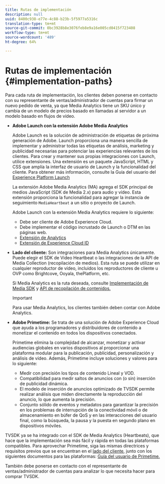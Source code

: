 ```yaml
---
title: Rutas de implementación
description: null
uuid: 8400c938-e77e-4c88-b23b-5f5977a5316c
translation-type: tm+mt
source-git-commit: 0bc3928b8e3076feb8e9a16e005cd0415f723408
workflow-type: tm+mt
source-wordcount: '489'
ht-degree: 64%

---
```



# Rutas de implementación {#implementation-paths}

Para cada ruta de implementación, los clientes deben ponerse en contacto con su representante de ventas/administrador de cuentas para firmar un nuevo pedido de venta, ya que Media Analytics tiene un SKU único y cambia de un modelo de precios basado en llamadas al servidor a un modelo basado en flujos de vídeo.

* **Adobe Launch con la extensión Adobe Media Analytics**

   Adobe Launch es la solución de administración de etiquetas de próxima generación de Adobe. Launch proporciona una manera sencilla de implementar y administrar todas las etiquetas de análisis, marketing y publicidad necesarias para potenciar las experiencias relevantes de los clientes. Para crear y mantener sus propias integraciones con Launch, utilice extensiones. Una extensión es un paquete JavaScript, HTML y CSS que amplía la interfaz de usuario de Launch y la funcionalidad del cliente. Para obtener más información, consulte la Guía del usuario del [Experience Platform Launch](https://docs.adobe.com/content/help/es-ES/launch/using/overview.html)

   La extensión Adobe Media Analytics (MA) agrega el SDK principal de medios JavaScript (SDK de Media 2.x) para audio y vídeo. Esta extensión proporciona la funcionalidad para agregar la instancia de seguimiento `MediaHeartbeat` a un sitio o proyecto de Launch.

   Adobe Launch con la extensión Media Analytics requiere lo siguiente:
   * Debe ser cliente de Adobe Experience Cloud.
   * Debe implementar el código incrustado de Launch o DTM en las páginas web.
   * [Extensión de Analytics](https://docs.adobe.com/content/help/es-ES/launch/using/extensions-ref/adobe-extension/analytics-extension/overview.html)
   * [Extensión de Experience Cloud ID](https://docs.adobe.com/content/help/es-ES/launch/using/extensions-ref/adobe-extension/id-service-extension/overview.html)


* **Lado del cliente:** Son integraciones para Media Analytics únicamente. Puede elegir el SDK de Video Heartbeat o las integraciones de la API de Media Collection (recopilación de medios). Esta ruta se puede utilizar en cualquier reproductor de vídeo, incluidos los reproductores de cliente u OVP como Brightcove, Ooyala, thePlatform, etc.

   Si Media Analytics es la ruta deseada, consulte [Implementación de Media SDK](/help/sdk-implement/setup/setup-overview.md) y [API de recopilación de contenidos.](/help/media-collection-api/mc-api-overview.md)

   >[!IMPORTANT]
   >
   >Para usar Media Analytics, los clientes también deben contar con Adobe Analytics.

* **Adobe Primetime:** Se trata de una solución de Adobe Experience Cloud que ayuda a los programadores y distribuidores de contenido a monetizar el contenido en todos los dispositivos conectados.

   Primetime elimina la complejidad de alcanzar, monetizar y activar audiencias globales en varios dispositivos al proporcionar una plataforma modular para la publicación, publicidad, personalización y análisis de vídeo. Además, Primetime incluye soluciones y valores para lo siguiente:

   * Medir con precisión los tipos de contenido Lineal y VOD.
   * Compatibilidad para medir saltos de anuncios con (o sin) inserción de publicidad dinámica.
   * El modelo de inserción de anuncios optimizado de TVSDK permite realizar análisis que miden directamente la reproducción del anuncio, lo que aumenta la precisión.
   * Conjunto sólido de eventos y metadatos para garantizar la precisión en los problemas de interrupción de la conectividad móvil o de almacenamiento en búfer de QoS y en las interacciones del usuario final, como la búsqueda, la pausa y la puesta en segundo plano en dispositivos móviles.
<!--
   * Integrated support for Nielsen DTVR (linear) with ID3 metadata and DCR with CMS metadata.
-->

TVSDK ya se ha integrado con el SDK de Media Analytics (Heartbeats), que hace que la implementación sea más fácil y rápida en todas las plataformas compatibles. <!--Primetime also supports the partnership with Nielsen.--> Para aprovechar Primetime, siga las mismas directrices y requisitos previos que se encuentran en el [lado del cliente](/help/intro-to-ava/implementation-paths/client-side-path.md), junto con los siguientes documentos para las plataformas: [Guía del usuario de Primetime.](https://helpx.adobe.com/es/support/primetime.html)

También debe ponerse en contacto con el representante de ventas/administrador de cuentas para analizar lo que necesita hacer para comprar TVSDK.
